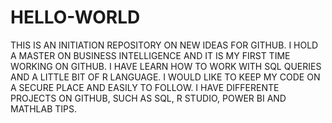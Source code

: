 # HELLO-WORLD
THIS IS AN INITIATION REPOSITORY ON NEW IDEAS FOR GITHUB.
I HOLD A MASTER  ON BUSINESS INTELLIGENCE AND IT IS MY FIRST TIME WORKING ON GITHUB.
I HAVE LEARN HOW TO WORK WITH SQL QUERIES AND A LITTLE BIT OF R LANGUAGE.
I WOULD LIKE TO KEEP MY CODE ON A SECURE PLACE AND EASILY TO FOLLOW.
I HAVE DIFFERENTE PROJECTS ON GITHUB, SUCH AS SQL, R STUDIO, POWER BI AND MATHLAB TIPS.

